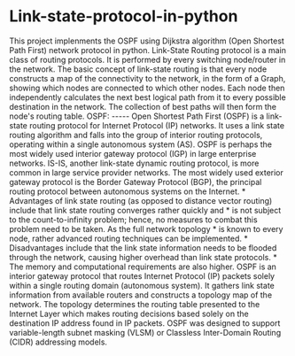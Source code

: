 # Link-state-protocol-in-python
This project implenments the OSPF using Dijkstra algorithm (Open Shortest Path First) network protocol in python.   Link-State Routing protocol is a main class of routing protocols.  It is performed by every switching node/router in the network.  The basic concept of link-state routing is that every node  constructs a map of the connectivity to the network, in the  form of a Graph, showing which nodes are connected to which  other nodes. Each node then independently calculates the next  best logical path from it to every possible destination in the network.  The collection of best paths will then form the node's routing table. OSPF: ----- Open Shortest Path First (OSPF) is a link-state routing protocol for Internet  Protocol (IP) networks. It uses a link state routing algorithm and falls into  the group of interior routing protocols, operating within a single autonomous  system (AS). OSPF is perhaps the most widely used interior gateway protocol (IGP) in large enterprise networks. IS-IS, another link-state dynamic routing protocol,  is more common in large service provider networks. The most widely used exterior gateway protocol is the Border Gateway Protocol (BGP), the principal routing protocol  between autonomous systems on the Internet.  * Advantages of link state routing (as opposed to distance vector routing) include   that link state routing converges rather quickly and    * is not subject to the count-to-infinity problem; hence, no measures to combat    this problem need to be taken. As the full network topology   * is known to every node, rather advanced routing techniques can be implemented.  * Disadvantages include that the link state information needs to be flooded through    the network, causing higher overhead than link state protocols.   * The memory and computational requirements are also higher.  OSPF is an interior gateway protocol that routes Internet Protocol (IP) packets  solely within a single routing domain (autonomous system). It gathers link state  information from available routers and constructs a topology map of the network.  The topology determines the routing table presented to the Internet Layer which  makes routing decisions based solely on the destination IP address found in IP packets.  OSPF was designed to support variable-length subnet masking (VLSM) or Classless   Inter-Domain Routing (CIDR) addressing models.
